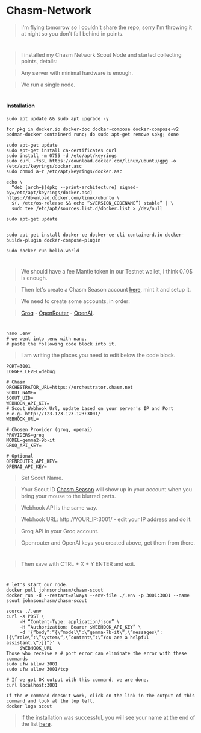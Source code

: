 # Chasm-Network

> I'm flying tomorrow so I couldn't share the repo, sorry I'm throwing it at night so you don't fall behind in points.

#

> I installed my Chasm Network Scout Node and started collecting points, details:

> Any server with minimal hardware is enough.

> We run a single node.

#

#### Installation

```console
sudo apt update && sudo apt upgrade -y

for pkg in docker.io docker-doc docker-compose docker-compose-v2 podman-docker containerd runc; do sudo apt-get remove $pkg; done

sudo apt-get update
sudo apt-get install ca-certificates curl
sudo install -m 0755 -d /etc/apt/keyrings
sudo curl -fsSL https://download.docker.com/linux/ubuntu/gpg -o /etc/apt/keyrings/docker.asc
sudo chmod a+r /etc/apt/keyrings/docker.asc

echo \
  “deb [arch=$(dpkg --print-architecture) signed-by=/etc/apt/keyrings/docker.asc] https://download.docker.com/linux/ubuntu \
  $(. /etc/os-release && echo “$VERSION_CODENAME”) stable” | \
  sudo tee /etc/apt/sources.list.d/docker.list > /dev/null

sudo apt-get update


sudo apt-get install docker-ce docker-ce-cli containerd.io docker-buildx-plugin docker-compose-plugin

sudo docker run hello-world
```

#

> We should have a fee Mantle token in our Testnet wallet, I think 0.10$ is enough.

> Then let's create a Chasm Season account [here](https://scout.chasm.net/private-mint), mint it and setup it.

> We need to create some accounts, in order:

> [Groq](https://console.groq.com/keys) - [OpenRouter](https://openrouter.ai/settings/keys) - [OpenAI](https://platform.openai.com/api-keys).

#

```console
nano .env
# we went into .env with nano.
# paste the following code block into it.
```

> I am writing the places you need to edit below the code block.

```console
PORT=3001
LOGGER_LEVEL=debug

# Chasm
ORCHESTRATOR_URL=https://orchestrator.chasm.net
SCOUT_NAME=
SCOUT_UID=
WEBHOOK_API_KEY=
# Scout Webhook Url, update based on your server's IP and Port
# e.g. http://123.123.123.123:3001/
WEBHOOK_URL=

# Chosen Provider (groq, openai)
PROVIDERS=groq
MODEL=gemma2-9b-it
GROQ_API_KEY=

# Optional
OPENROUTER_API_KEY=
OPENAI_API_KEY=
```
> Set Scout Name.

> Your Scout ID [Chasm Season](https://scout.chasm.net/new-scout) will show up in your account when you bring your mouse to the blurred parts.

> Webhook API is the same way.

> Webhook URL: http://YOUR_IP:3001/ - edit your IP address and do it.

> Groq API in your Groq account.

> Openrouter and OpenAI keys you created above, get them from there.

#

> Then save with CTRL + X + Y ENTER and exit.

#

```console
# let's start our node.
docker pull johnsonchasm/chasm-scout
docker run -d --restart=always --env-file ./.env -p 3001:3001 --name scout johnsonchasm/chasm-scout

source ./.env
curl -X POST \
     -H “Content-Type: application/json” \
     -H “Authorization: Bearer $WEBHOOK_API_KEY” \
     -d '{“body”:“{\”model\“:\”gemma-7b-it\“,\”messages\“:[{\”role\“:\”system\“,\”content\“:\”You are a helpful assistant.\“}]}”}' \
     $WEBHOOK_URL
Those who receive a # port error can eliminate the error with these commands
sudo ufw allow 3001
sudo ufw allow 3001/tcp

# If we got OK output with this command, we are done.
curl localhost:3001

If the # command doesn't work, click on the link in the output of this command and look at the top left.
docker logs scout
```

> If the installation was successful, you will see your name at the end of the list [here](https://scout.chasm.net/leaderboard).


